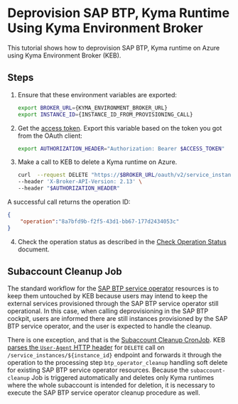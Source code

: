 # Deprovision SAP BTP, Kyma Runtime Using Kyma Environment Broker

This tutorial shows how to deprovision SAP BTP, Kyma runtime on Azure using Kyma Environment Broker (KEB).

## Steps

1. Ensure that these environment variables are exported:

   ```bash
   export BROKER_URL={KYMA_ENVIRONMENT_BROKER_URL}
   export INSTANCE_ID={INSTANCE_ID_FROM_PROVISIONING_CALL}
   ```

2. Get the [access token](../contributor/01-10-authorization.md#get-the-access-token). Export this variable based on the token you got from the OAuth client:

   ```bash
   export AUTHORIZATION_HEADER="Authorization: Bearer $ACCESS_TOKEN"
   ```

3. Make a call to KEB to delete a Kyma runtime on Azure.

   ```bash
   curl  --request DELETE "https://$BROKER_URL/oauth/v2/service_instances/$INSTANCE_ID?accepts_incomplete=true&service_id=47c9dcbf-ff30-448e-ab36-d3bad66ba281&plan_id=4deee563-e5ec-4731-b9b1-53b42d855f0c" \
   --header 'X-Broker-API-Version: 2.13' \
   --header "$AUTHORIZATION_HEADER"
   ```

A successful call returns the operation ID:

   ```json
   {
       "operation":"8a7bfd9b-f2f5-43d1-bb67-177d2434053c"
   }
   ```

4. Check the operation status as described in the [Check Operation Status](05-30-operation-status.md) document.

## Subaccount Cleanup Job

The standard workflow for the [SAP BTP service operator](https://github.com/SAP/sap-btp-service-operator) resources is to keep them untouched by KEB because users may intend to
keep the external services provisioned through the SAP BTP service operator still operational. In this case, when calling deprovisioning in the SAP BTP cockpit, users are informed
there are still instances provisioned by the SAP BTP service operator, and the user is expected to handle the cleanup.

There is one exception, and that is the [Subaccount Cleanup CronJob](../contributor/06-30-subaccount-cleanup-cronjob.md). KEB [parses the `User-Agent` HTTP header](../../internal/process/deprovisioning/btp_operator_cleanup.go#L87) for
`DELETE` call on `/service_instances/${instance_id}` endpoint and forwards it through the operation to the processing step `btp_operator_cleanup` handling
soft delete for existing SAP BTP service operator resources. Because the `subaccount-cleanup` Job is triggered automatically and deletes only Kyma runtimes where the whole subaccount is
intended for deletion, it is necessary to execute the SAP BTP service operator cleanup procedure as well.
